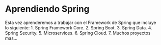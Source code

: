 # Aprendiendo Spring

Esta vez aprenderemos a trabajar con el Framework de Spring que incluye lo siguiente:
    1. Spring Framework Core.
    2. Spring Boot.
    3. Spring Data.
    4. Spring Security.
    5. Microservices.
    6. Spring Cloud.
    7. Muchos proyectos mas...